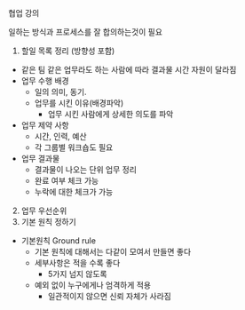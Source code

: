 협업 강의

일하는 방식과 프로세스를 잘 합의하는것이 필요


1. 할일 목록 정리 (방향성 포함)
  - 같은 팀 같은 업무라도 하는 사람에 따라 결과물 시간 자원이 달라짐
  - 업무 수행 배경
    - 일의 의미, 동기.
    - 업무를 시킨 이유(배경파악)
        - 업무 시킨 사람에게 상세한 의도를 파악
  - 업무 제약 사항
    - 시간, 인력, 예산
    - 각 그룹별 워크숍도 필요
  - 업무 결과물
    - 결과물이 나오는 단위 업무 정리
    - 완료 여부 체크 가능
    - 누락에 대한 체크가 가능
2. 업무 우선순위
3. 기본 원칙 정하기


- 기본원칙 Ground rule
    - 기본 원칙에 대해서는 다같이 모여서 만들면 좋다
    - 세부사항은 적을 수록 좋다
        - 5가지 넘지 않도록
    - 예외 없이 누구에게나 엄격하게 적용
        - 일관적이지 않으면 신뢰 자체가 사라짐
